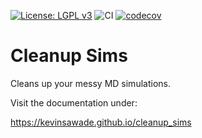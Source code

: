 [![License: LGPL v3](https://img.shields.io/badge/License-LGPL_v3-blue.svg)](https://www.gnu.org/licenses/lgpl-3.0)
![CI](https://github.com/kevinsawade/cleanup_sims/actions/workflows/CI.yml/badge.svg)
[![codecov](https://codecov.io/gh/kevinsawade/cleanup_sims/branch/main/graph/badge.svg?token=MYMAFVMXZX)](https://codecov.io/gh/kevinsawade/cleanup_sims)

# Cleanup Sims

Cleans up your messy MD simulations.

Visit the documentation under:

https://kevinsawade.github.io/cleanup_sims